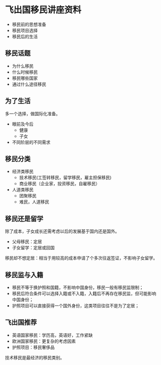 # 飞出国移民讲座资料

* 移民前的思想准备
* 移民项目选择
* 移民后的生活

## 移民话题

* 为什么移民
* 什么时候移民
* 移民哪些国家
* 通过什么途径移民

## 为了生活

多一个选择，做国际化准备。

* 眼前及今后
  * 健康
  * 子女
* 不同阶层的不同需求

## 移民分类

* 经济类移民
  * 技术移民(工签转移民，留学移民，雇主担保移民)
  * 商业移民（企业家，投资移民，自雇移民）
* 人道类移民
  * 团聚移民
  * 难民，人道移民

## 移民还是留学

除了成本，子女成长还需考虑以后的发展基于国内还是国外。

* 父母移民：定居
* 子女留学：定居或回国

移民却不想定居：相当于用较高的成本申请了个多次往返签证，不影响子女留学。

## 移民监与入籍

* 移民不等于换护照和国籍，不影响中国身份，移民一般有移民监限制；
* 移民后符合条件可以选择入籍或不入籍，入籍后不再存在移民监，但可能影响中国身份；
* 护照项目可以直接获得一个国外身份，这类项目往往不是为了定居；

## 飞出国推荐

* 英语国家移民：学历高，英语好，工作紧缺
* 欧洲国家移民：更复杂的考虑因素
* 护照项目：移民奢侈品

技术移民是最经济的移民类别。